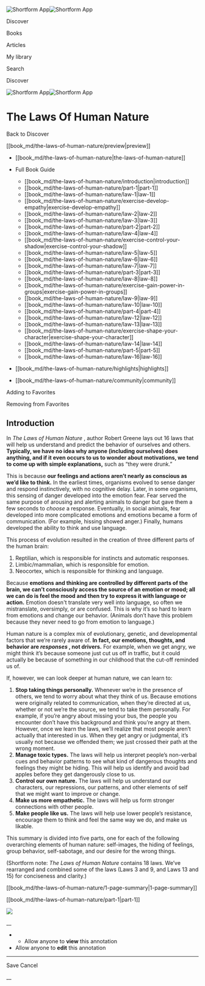 ![Shortform App](/img/logo.36a2399e.svg)![Shortform App](/img/logo-dark.70c1b072.svg)

Discover

Books

Articles

My library

Search

Discover

![Shortform App](/img/logo.36a2399e.svg)![Shortform App](/img/logo-dark.70c1b072.svg)

# The Laws Of Human Nature

Back to Discover

[[book_md/the-laws-of-human-nature/preview|preview]]

  * [[book_md/the-laws-of-human-nature|the-laws-of-human-nature]]
  * Full Book Guide

    * [[book_md/the-laws-of-human-nature/introduction|introduction]]
    * [[book_md/the-laws-of-human-nature/part-1|part-1]]
    * [[book_md/the-laws-of-human-nature/law-1|law-1]]
    * [[book_md/the-laws-of-human-nature/exercise-develop-empathy|exercise-develop-empathy]]
    * [[book_md/the-laws-of-human-nature/law-2|law-2]]
    * [[book_md/the-laws-of-human-nature/law-3|law-3]]
    * [[book_md/the-laws-of-human-nature/part-2|part-2]]
    * [[book_md/the-laws-of-human-nature/law-4|law-4]]
    * [[book_md/the-laws-of-human-nature/exercise-control-your-shadow|exercise-control-your-shadow]]
    * [[book_md/the-laws-of-human-nature/law-5|law-5]]
    * [[book_md/the-laws-of-human-nature/law-6|law-6]]
    * [[book_md/the-laws-of-human-nature/law-7|law-7]]
    * [[book_md/the-laws-of-human-nature/part-3|part-3]]
    * [[book_md/the-laws-of-human-nature/law-8|law-8]]
    * [[book_md/the-laws-of-human-nature/exercise-gain-power-in-groups|exercise-gain-power-in-groups]]
    * [[book_md/the-laws-of-human-nature/law-9|law-9]]
    * [[book_md/the-laws-of-human-nature/law-10|law-10]]
    * [[book_md/the-laws-of-human-nature/part-4|part-4]]
    * [[book_md/the-laws-of-human-nature/law-12|law-12]]
    * [[book_md/the-laws-of-human-nature/law-13|law-13]]
    * [[book_md/the-laws-of-human-nature/exercise-shape-your-character|exercise-shape-your-character]]
    * [[book_md/the-laws-of-human-nature/law-14|law-14]]
    * [[book_md/the-laws-of-human-nature/part-5|part-5]]
    * [[book_md/the-laws-of-human-nature/law-16|law-16]]
  * [[book_md/the-laws-of-human-nature/highlights|highlights]]
  * [[book_md/the-laws-of-human-nature/community|community]]



Adding to Favorites 

Removing from Favorites 

## Introduction

In _The Laws of Human Nature_ , author Robert Greene lays out 16 laws that will help us understand and predict the behavior of ourselves and others. **Typically, we have no idea why anyone (including ourselves) does anything, and if it even occurs to us to wonder about motivations, we tend to come up with simple explanations,** such as “they were drunk.”

This is because **our feelings and actions aren’t nearly as conscious as we’d like to think.** In the earliest times, organisms evolved to sense danger and respond instinctively, with no cognitive delay. Later, in some organisms, this sensing of danger developed into the emotion fear. Fear served the same purpose of arousing and alerting animals to danger but gave them a few seconds to _choose_ a response. Eventually, in social animals, fear developed into more complicated emotions and emotions became a form of communication. (For example, hissing showed anger.) Finally, humans developed the ability to think and use language.

This process of evolution resulted in the creation of three different parts of the human brain:

  1. Reptilian, which is responsible for instincts and automatic responses.
  2. Limbic/mammalian, which is responsible for emotion.
  3. Neocortex, which is responsible for thinking and language.



Because **emotions and thinking are controlled by different parts of the brain, we can’t consciously access the source of an emotion or mood; all we can do is feel the mood and then try to express it with language or action.** Emotion doesn't translate very well into language, so often we mistranslate, oversimply, or are confused. This is why it’s so hard to learn from emotions and change our behavior. (Animals don’t have this problem because they never need to go from emotion to language.)

Human nature is a complex mix of evolutionary, genetic, and developmental factors that we’re rarely aware of. **In fact, our emotions, thoughts, and behavior are _responses_ , not drivers.** For example, when we get angry, we might think it’s because someone just cut us off in traffic, but it could actually be because of something in our childhood that the cut-off reminded us of.

If, however, we can look deeper at human nature, we can learn to:

  1. **Stop taking things personally.** Whenever we’re in the presence of others, we tend to worry about what they think of us. Because emotions were originally related to communication, when they’re directed at us, whether or not we’re the source, we tend to take them personally. For example, if you’re angry about missing your bus, the people you encounter don’t have this background and think you’re angry at them. However, once we learn the laws, we’ll realize that most people aren’t actually that interested in us. When they get angry or judgmental, it’s usually not because we offended them; we just crossed their path at the wrong moment. 
  2. **Manage toxic types.** The laws will help us interpret people’s non-verbal cues and behavior patterns to see what kind of dangerous thoughts and feelings they might be hiding. This will help us identify and avoid bad apples before they get dangerously close to us.
  3. **Control our own nature.** The laws will help us understand our characters, our repressions, our patterns, and other elements of self that we might want to improve or change.
  4. **Make us more empathetic.** The laws will help us form stronger connections with other people.
  5. **Make people like us.** The laws will help use lower people’s resistance, encourage them to think and feel the same way we do, and make us likable.



This summary is divided into five parts, one for each of the following overarching elements of human nature: self-images, the hiding of feelings, group behavior, self-sabotage, and our desire for the wrong things.

(Shortform note: _The Laws of Human Nature_ contains 18 laws. We’ve rearranged and combined some of the laws (Laws 3 and 9, and Laws 13 and 15) for conciseness and clarity.)

[[book_md/the-laws-of-human-nature/1-page-summary|1-page-summary]]

[[book_md/the-laws-of-human-nature/part-1|part-1]]

![](https://bat.bing.com/action/0?ti=56018282&Ver=2&mid=5648b655-40d0-477f-80f8-304aea3af8a9&sid=1711133063fa11eebdec89a8b8ae3bbc&vid=171147a063fa11eea7440fcfeb230d96&vids=0&msclkid=N&pi=0&lg=en-US&sw=800&sh=600&sc=24&nwd=1&tl=Shortform%20%7C%20Book&p=https%3A%2F%2Fwww.shortform.com%2Fapp%2Fbook%2Fthe-laws-of-human-nature%2Fintroduction&r=&lt=534&evt=pageLoad&sv=1&rn=534508)

__

  *   * Allow anyone to **view** this annotation
  * Allow anyone to **edit** this annotation



* * *

Save Cancel

__



